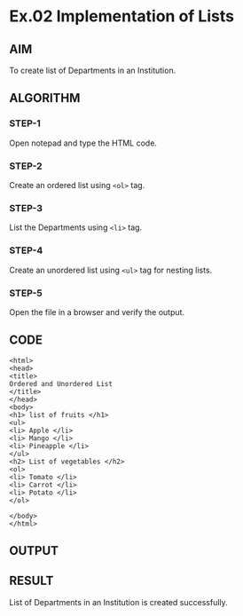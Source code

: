 # Ex.02 Implementation of Lists
## AIM
  To create list of Departments in an Institution.

## ALGORITHM
### STEP-1
  Open notepad and type the HTML code.

### STEP-2
  Create an ordered list using ```<ol>``` tag.

### STEP-3
  List the Departments using ```<li>``` tag.

### STEP-4
  Create an unordered list using ```<ul>``` tag for nesting lists.

### STEP-5
  Open the file in a browser and verify the output.
  
## CODE
```
<html>
<head>
<title>
Ordered and Unordered List
</title>
</head>
<body>
<h1> list of fruits </h1>
<ul>
<li> Apple </li>
<li> Mango </li>
<li> Pineapple </li>
</ul>
<h2> List of vegetables </h2>
<ol>
<li> Tomato </li>
<li> Carrot </li>
<li> Potato </li>
</ol>

</body>
</html>
```

## OUTPUT


## RESULT
  List of Departments in an Institution is created successfully.
